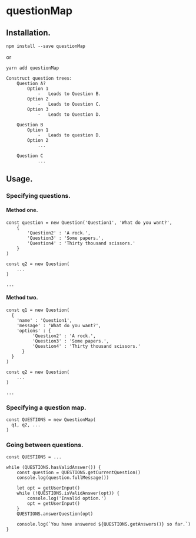 # questionMap

## Installation.

    npm install --save questionMap

or

    yarn add questionMap

    Construct question trees:
        Question A?
            Option 1
                -   Leads to Question B.
            Option 2
                -   Leads to Question C.
            Option 3
                -   Leads to Question D.

        Question B
            Option 1
                -   Leads to question D.
            Option 2
                ...

        Question C
                ...

## Usage.

### Specifying questions.

#### Method one.

    const question = new Question('Question1', 'What do you want?',
        {
            'Question2' : 'A rock.',
            'Question3' : 'Some papers.',
            'Question4' : 'Thirty thousand scissors.'
        }
    )

    const q2 = new Question(
        ...
    )

    ...

#### Method two.

    const q1 = new Question(
      {
        'name' : 'Question1',
        'message' : 'What do you want?',
        'options' : {
              'Question2' : 'A rock.',
              'Question3' : 'Some papers.',
              'Question4' : 'Thirty thousand scissors.'
          }
      }
    )

    const q2 = new Question(
        ...
    )

    ...

### Specifying a question map.

    const QUESTIONS = new QuestionMap(
      q1, q2, ...
    )

### Going between questions.

    const QUESTIONS = ...

    while (QUESTIONS.hasValidAnswer()) {
        const question = QUESTIONS.getCurrentQuestion()
        console.log(question.fullMessage())

        let opt = getUserInput()
        while (!QUESTIONS.isValidAnswer(opt)) {
            console.log('Invalid option.')
            opt = getUserInput()
        }
        QUESTIONS.answerQuestion(opt)

        console.log(`You have answered ${QUESTIONS.getAnswers()} so far.`)
    }
